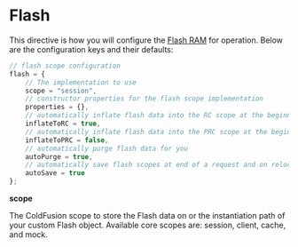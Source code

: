# Flash

This directive is how you will configure the [Flash RAM](../../../flash_ram/index.md) for operation.  Below are the configuration keys and their defaults:

```js
// flash scope configuration
flash = {
    // The implementation to use
	scope = "session",
	// constructor properties for the flash scope implementation
	properties = {},
	// automatically inflate flash data into the RC scope at the beginning of a request
	inflateToRC = true, 
	// automatically inflate flash data into the PRC scope at the beginning of a request
	inflateToPRC = false, 
	// automatically purge flash data for you
	autoPurge = true, 
	// automatically save flash scopes at end of a request and on relocations.
	autoSave = true 
};
```

**scope**

The ColdFusion scope to store the Flash data on or the instantiation path of your custom Flash object.  Available core scopes are: session, client, cache, and mock.

